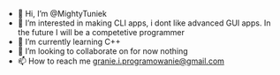 - 👋 Hi, I’m @MightyTuniek
- 👀 I’m interested in making CLI apps, i dont like advanced GUI apps. In the future I will be a competetive programmer
- 🌱 I’m currently learning C++
- 💞️ I’m looking to collaborate on for now nothing
- 📫 How to reach me granie.i.programowanie@gmail.com

<!---
MightyTuniek/MightyTuniek is a ✨ special ✨ repository because its `README.md` (this file) appears on your GitHub profile.
You can click the Preview link to take a look at your changes.
--->
